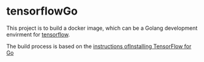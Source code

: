 # tensorflowGo
This project is to build a docker image, which can be a Golang development envirment for [tensorflow](http://www.tensorflow.org).

The build process is based on the [instructions  ofInstalling TensorFlow for Go](https://www.tensorflow.org/install/install_go)
